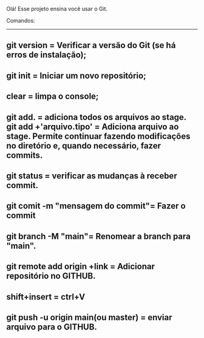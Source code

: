 Olá! Esse projeto ensina você usar o Git.

Comandos:

-----------------------------------------------------------------
git version = Verificar a versão do Git (se há erros de instalação);
-----------------------------------------------------------------
git init = Iniciar um novo repositório;
-----------------------------------------------------------------
clear = limpa o console;
-----------------------------------------------------------------
git add. = adiciona todos os arquivos ao stage.
git add +'arquivo.tipo' = Adiciona arquivo ao stage. Permite continuar fazendo modificações no diretório e, quando necessário, fazer commits.
-----------------------------------------------------------------
git status = verificar as mudanças à receber commit.
-----------------------------------------------------------------
git comit -m "mensagem do commit"= Fazer o commit
-----------------------------------------------------------------
git branch -M "main"= Renomear a branch para "main".
-----------------------------------------------------------------
git remote add origin +link = Adicionar repositório no GITHUB.
-----------------------------------------------------------------
shift+insert = ctrl+V
-----------------------------------------------------------------
git push -u origin main(ou master) = enviar arquivo para o GITHUB.
-----------------------------------------------------------------
